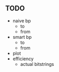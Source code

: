 

## TODO

- naive bp
    - to
    - from
- smart bp
    - to
    - from
- plot
- efficiency
    - actual bitstrings
